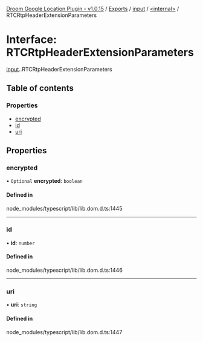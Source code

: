 [Droom Google Location Plugin - v1.0.15](../README.md) / [Exports](../modules.md) / [input](../modules/input.md) / [<internal\>](../modules/input._internal_.md) / RTCRtpHeaderExtensionParameters

# Interface: RTCRtpHeaderExtensionParameters

[input](../modules/input.md).[<internal>](../modules/input._internal_.md).RTCRtpHeaderExtensionParameters

## Table of contents

### Properties

- [encrypted](input._internal_.RTCRtpHeaderExtensionParameters.md#encrypted)
- [id](input._internal_.RTCRtpHeaderExtensionParameters.md#id)
- [uri](input._internal_.RTCRtpHeaderExtensionParameters.md#uri)

## Properties

### encrypted

• `Optional` **encrypted**: `boolean`

#### Defined in

node_modules/typescript/lib/lib.dom.d.ts:1445

___

### id

• **id**: `number`

#### Defined in

node_modules/typescript/lib/lib.dom.d.ts:1446

___

### uri

• **uri**: `string`

#### Defined in

node_modules/typescript/lib/lib.dom.d.ts:1447
